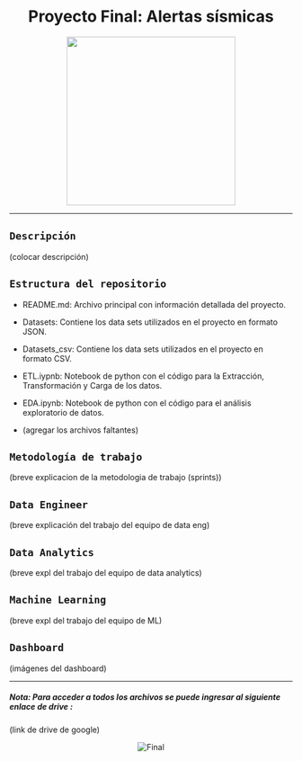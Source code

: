 
# <h1 align=center> **Proyecto Final: Alertas sísmicas** </h1>
                                            

<p align="center">
<img src="https://github.com/ReneRamosTrvn/alertas_sismicas/blob/main/imgs/Earthquake%20safety%20steps%20with%20disaster%20emergency%20action%20advice%20outline%20diagram.jpg"  height=300>
</p>

--- 
## `Descripción`

(colocar descripción)


## `Estructura del repositorio`

+ README.md: Archivo principal con información detallada del proyecto.

+ Datasets: Contiene los data sets utilizados en el proyecto en formato JSON.

+ Datasets_csv: Contiene los data sets utilizados en el proyecto en formato CSV.

+ ETL.iypnb: Notebook de python con el código para la Extracción, Transformación y Carga de los datos.

+ EDA.ipynb: Notebook de python con el código para el análisis exploratorio de datos.

+ (agregar los archivos faltantes)


## `Metodología de trabajo` 

(breve explicacion de la metodologia de trabajo (sprints))

## `Data Engineer` 

(breve explicación del trabajo del equipo de data eng)

## `Data Analytics` 

(breve expl del trabajo del equipo de data analytics)

## `Machine Learning` 

(breve expl del trabajo del equipo de ML)

## `Dashboard` 

(imágenes del dashboard)

---
##### Nota: Para acceder a todos los archivos se puede ingresar al siguiente enlace de drive : 
(link de drive de google)

<p align="center">
<img src="https://github.com/ReneRamosTrvn/alertas_sismicas/blob/main/imgs/henry.jpg"  alt="Final">
</p>



